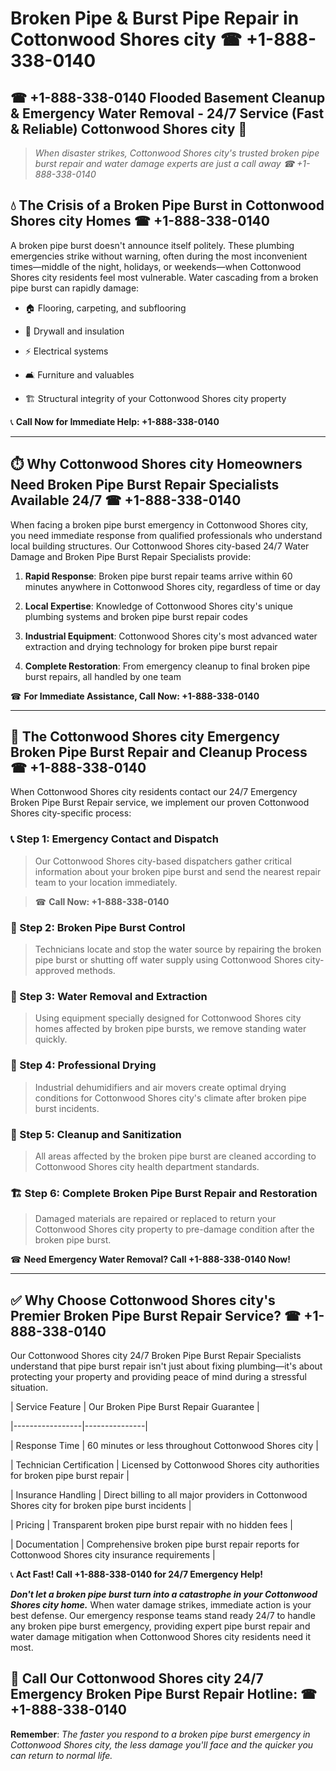 # Broken Pipe & Burst Pipe Repair in Cottonwood Shores city ☎ +1-888-338-0140  
## ☎ +1-888-338-0140 Flooded Basement Cleanup & Emergency Water Removal - 24/7 Service (Fast & Reliable) Cottonwood Shores city 🚨  

> *When disaster strikes, Cottonwood Shores city's trusted broken pipe burst repair and water damage experts are just a call away ☎ +1-888-338-0140*  

## 💧 The Crisis of a Broken Pipe Burst in Cottonwood Shores city Homes ☎ +1-888-338-0140  

A broken pipe burst doesn't announce itself politely. These plumbing emergencies strike without warning, often during the most inconvenient times—middle of the night, holidays, or weekends—when Cottonwood Shores city residents feel most vulnerable. Water cascading from a broken pipe burst can rapidly damage:  

* 🏠 Flooring, carpeting, and subflooring  
* 🧱 Drywall and insulation  
* ⚡ Electrical systems  
* 🛋️ Furniture and valuables  
* 🏗️ Structural integrity of your Cottonwood Shores city property  

📞 **Call Now for Immediate Help: +1-888-338-0140**  

---  

## ⏱️ Why Cottonwood Shores city Homeowners Need Broken Pipe Burst Repair Specialists Available 24/7 ☎ +1-888-338-0140  

When facing a broken pipe burst emergency in Cottonwood Shores city, you need immediate response from qualified professionals who understand local building structures. Our Cottonwood Shores city-based 24/7 Water Damage and Broken Pipe Burst Repair Specialists provide:  

1. **Rapid Response**: Broken pipe burst repair teams arrive within 60 minutes anywhere in Cottonwood Shores city, regardless of time or day  
2. **Local Expertise**: Knowledge of Cottonwood Shores city's unique plumbing systems and broken pipe burst repair codes  
3. **Industrial Equipment**: Cottonwood Shores city's most advanced water extraction and drying technology for broken pipe burst repair  
4. **Complete Restoration**: From emergency cleanup to final broken pipe burst repairs, all handled by one team  

☎ **For Immediate Assistance, Call Now: +1-888-338-0140**  

---  

## 🔧 The Cottonwood Shores city Emergency Broken Pipe Burst Repair and Cleanup Process ☎ +1-888-338-0140  

When Cottonwood Shores city residents contact our 24/7 Emergency Broken Pipe Burst Repair service, we implement our proven Cottonwood Shores city-specific process:  

### 📞 Step 1: Emergency Contact and Dispatch  
> Our Cottonwood Shores city-based dispatchers gather critical information about your broken pipe burst and send the nearest repair team to your location immediately.  
> ☎ **Call Now: +1-888-338-0140**  

### 🚿 Step 2: Broken Pipe Burst Control  
> Technicians locate and stop the water source by repairing the broken pipe burst or shutting off water supply using Cottonwood Shores city-approved methods.  

### 🌊 Step 3: Water Removal and Extraction  
> Using equipment specially designed for Cottonwood Shores city homes affected by broken pipe bursts, we remove standing water quickly.  

### 💨 Step 4: Professional Drying  
> Industrial dehumidifiers and air movers create optimal drying conditions for Cottonwood Shores city's climate after broken pipe burst incidents.  

### 🧼 Step 5: Cleanup and Sanitization  
> All areas affected by the broken pipe burst are cleaned according to Cottonwood Shores city health department standards.  

### 🏗️ Step 6: Complete Broken Pipe Burst Repair and Restoration  
> Damaged materials are repaired or replaced to return your Cottonwood Shores city property to pre-damage condition after the broken pipe burst.  

☎ **Need Emergency Water Removal? Call +1-888-338-0140 Now!**  

---  

## ✅ Why Choose Cottonwood Shores city's Premier Broken Pipe Burst Repair Service? ☎ +1-888-338-0140  

Our Cottonwood Shores city 24/7 Broken Pipe Burst Repair Specialists understand that pipe burst repair isn't just about fixing plumbing—it's about protecting your property and providing peace of mind during a stressful situation.  

| Service Feature | Our Broken Pipe Burst Repair Guarantee |  
|-----------------|---------------|  
| Response Time | 60 minutes or less throughout Cottonwood Shores city |  
| Technician Certification | Licensed by Cottonwood Shores city authorities for broken pipe burst repair |  
| Insurance Handling | Direct billing to all major providers in Cottonwood Shores city for broken pipe burst incidents |  
| Pricing | Transparent broken pipe burst repair with no hidden fees |  
| Documentation | Comprehensive broken pipe burst repair reports for Cottonwood Shores city insurance requirements |  

📞 **Act Fast! Call +1-888-338-0140 for 24/7 Emergency Help!**  

***Don't let a broken pipe burst turn into a catastrophe in your Cottonwood Shores city home.*** When water damage strikes, immediate action is your best defense. Our emergency response teams stand ready 24/7 to handle any broken pipe burst emergency, providing expert pipe burst repair and water damage mitigation when Cottonwood Shores city residents need it most.  

## 📱 Call Our Cottonwood Shores city 24/7 Emergency Broken Pipe Burst Repair Hotline: ☎ +1-888-338-0140  

**Remember**: *The faster you respond to a broken pipe burst emergency in Cottonwood Shores city, the less damage you'll face and the quicker you can return to normal life.*